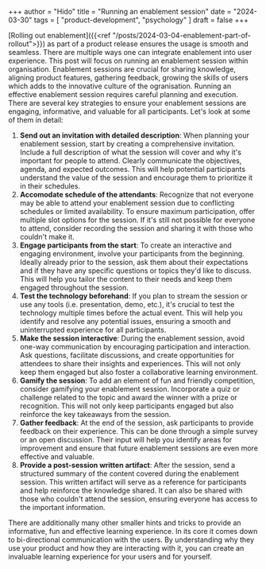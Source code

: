 +++
author = "Hido"
title = "Running an enablement session"
date = "2024-03-30"
tags = [
  "product-development",
  "psychology"
]
draft = false
+++

[Rolling out enablement]({{<ref "/posts/2024-03-04-enablement-part-of-rollout">}}) as part of a product release ensures the usage is smooth and seamless. There are multiple ways one can integrate enablement into user experience. This post will focus on running an enablement session within organisation. Enablement sessions are crucial for sharing knowledge, aligning product features, gathering feedback, growing the skills of users which adds to the innovative culture of the ogranisation. Running an effective enablement session requires careful planning and execution. There are several key strategies to ensure your enablement sessions are engaging, informative, and valuable for all participants. Let's look at some of them in detail:

  1) **Send out an invitation with detailed description**: When planning your enablement session, start by creating a comprehensive invitation. Include a full description of what the session will cover and why it's important for people to attend. Clearly communicate the objectives, agenda, and expected outcomes. This will help potential participants understand the value of the session and encourage them to prioritize it in their schedules.
  2) **Accomodate schedule of the attendants**: Recognize that not everyone may be able to attend your enablement session due to conflicting schedules or limited availability. To ensure maximum participation, offer multiple slot options for the session. If it's still not possible for everyone to attend, consider recording the session and sharing it with those who couldn't make it.
  3) **Engage participants from the start**: To create an interactive and engaging environment, involve your participants from the beginning. Ideally already prior to the session, ask them about their expectations and if they have any specific questions or topics they'd like to discuss. This will help you tailor the content to their needs and keep them engaged throughout the session.
  4) **Test the technology beforehand**: If you plan to stream the session or use any tools (i.e. presentation, demo, etc.), it's crucial to test the technology multiple times before the actual event. This will help you identify and resolve any potential issues, ensuring a smooth and uninterrupted experience for all participants.
  5) **Make the session interactive**: During the enablement session, avoid one-way communication by encouraging participation and interaction. Ask questions, facilitate discussions, and create opportunities for attendees to share their insights and experiences. This will not only keep them engaged but also foster a collaborative learning environment.
  6) **Gamify the session**: To add an element of fun and friendly competition, consider gamifying your enablement session. Incorporate a quiz or challenge related to the topic and award the winner with a prize or recognition. This will not only keep participants engaged but also reinforce the key takeaways from the session.
  7) **Gather feedback**: At the end of the session, ask participants to provide feedback on their experience. This can be done through a simple survey or an open discussion. Their input will help you identify areas for improvement and ensure that future enablement sessions are even more effective and valuable.
  8) **Provide a post-session written artifact**: After the session, send a structured summary of the content covered during the enablement session. This written artifact will serve as a reference for participants and help reinforce the knowledge shared. It can also be shared with those who couldn't attend the session, ensuring everyone has access to the important information.
  
  There are additionally many other smaller hints and tricks to provide an informative, fun and effective learning experience. In its core it comes down to bi-directional communication with the users. By understanding why they use your product and how they are interacting with it, you can create an invaluable learning experience for your users and for yourself. 
